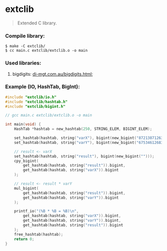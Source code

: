 # extclib
> Extended C library.

### Compile library:
```
$ make -C extclib/
$ cc main.c extclib/extclib.o -o main
```

### Used libraries:
1. bigdigits: [di-mgt.com.au/bigdigits.html](https://di-mgt.com.au/bigdigits.html);

### Example (IO, HashTab, BigInt):
```c
#include "extclib/io.h"
#include "extclib/hashtab.h"
#include "extclib/bigint.h"

// gcc main.c extclib/extclib.o -o main

int main(void) {
    HashTab *hashtab = new_hashtab(250, STRING_ELEM, BIGINT_ELEM);

    set_hashtab(hashtab, string("varX"), bigint(new_bigint("872138712637512787387124821738712648712736128749182")));
    set_hashtab(hashtab, string("varY"), bigint(new_bigint("675346126835124712346172467268375128731")));

    // result <- varX
    set_hashtab(hashtab, string("result"), bigint(new_bigint("")));
    cpy_bigint(
        get_hashtab(hashtab, string("result")).bigint, 
        get_hashtab(hashtab, string("varX")).bigint
    );

    // result <- result * varY
    mul_bigint(
        get_hashtab(hashtab, string("result")).bigint, 
        get_hashtab(hashtab, string("varY")).bigint
    );

    printf_io("(%B * %B = %B)\n", 
        get_hashtab(hashtab, string("varX")).bigint,
        get_hashtab(hashtab, string("varY")).bigint,
        get_hashtab(hashtab, string("result")).bigint
    );
    free_hashtab(hashtab);
    return 0;
}
```
